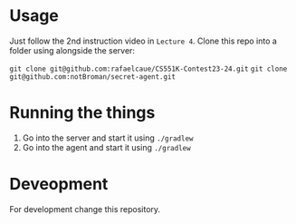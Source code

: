 # Usage

Just follow the 2nd instruction video in `Lecture 4`.
Clone this repo into a folder using alongside the server:

`git clone git@github.com:rafaelcaue/CS551K-Contest23-24.git`
`git clone git@github.com:notBroman/secret-agent.git`

# Running the things

1. Go into the server and start it using `./gradlew`
2. Go into the agent and start it using `./gradlew`

# Deveopment

For development change this repository.
